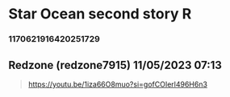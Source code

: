 # Star Ocean second story R
### 1170621916420251729
## Redzone (redzone7915) 11/05/2023 07:13 

> https://youtu.be/1iza66O8muo?si=gofCOIerl496H6n3

